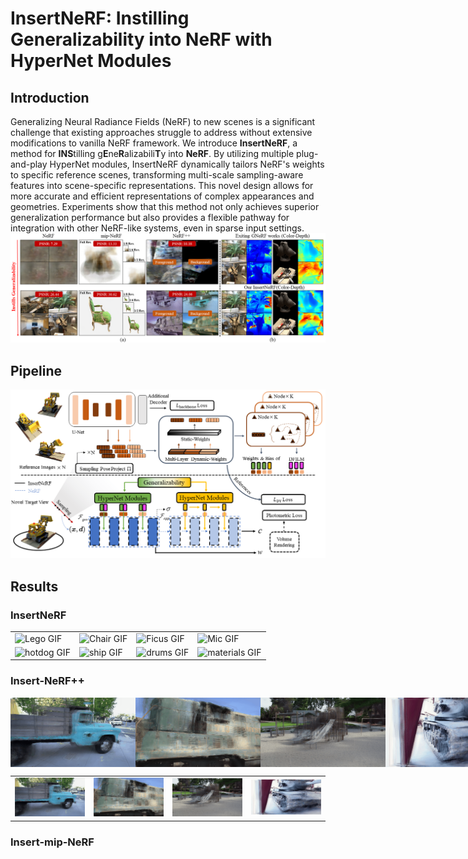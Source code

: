 # InsertNeRF: Instilling Generalizability into NeRF with HyperNet Modules

## Introduction
Generalizing Neural Radiance Fields (NeRF) to new scenes is a significant challenge that existing approaches struggle to address without extensive modifications to vanilla NeRF framework. We introduce **InsertNeRF**, a method for **INS**tilling g**E**ne**R**alizabili**T**y into **NeRF**. By utilizing multiple plug-and-play HyperNet modules, InsertNeRF dynamically tailors NeRF's weights to specific reference scenes, transforming multi-scale sampling-aware features into scene-specific representations. This novel design allows for more accurate and efficient representations of complex appearances and geometries. Experiments show that this method not only achieves superior generalization performance but also provides a flexible  pathway for integration with other NeRF-like systems, even in sparse input settings.
![Introduction in InsertNeRF](https://github.com/bbbbby-99/InsertNeRF/blob/main/gif%26image/Fig1.png)
## Pipeline
![Pipeline in InsertNeRF](https://github.com/bbbbby-99/InsertNeRF/blob/main/gif%26image/Fig2.png)
## Results
### InsertNeRF
<table>
  <tr>
    <td><img src="https://github.com/bbbbby-99/InsertNeRF/blob/main/gif%26image/lego.gif" alt="Lego GIF" width="200" /></td>
    <td><img src="https://github.com/bbbbby-99/InsertNeRF/blob/main/gif%26image/chair.gif" alt="Chair GIF" width="200" /></td>
    <td><img src="https://github.com/bbbbby-99/InsertNeRF/blob/main/gif%26image/mic.gif" alt="Ficus GIF" width="200" /></td>
    <td><img src="https://github.com/bbbbby-99/InsertNeRF/blob/main/gif%26image/ficus.gif" alt="Mic GIF" width="200" /></td>
  </tr>
  <tr>
    <td><img src="https://github.com/bbbbby-99/InsertNeRF/blob/main/gif%26image/hotdog.gif" alt="hotdog GIF" width="200" /></td>
    <td><img src="https://github.com/bbbbby-99/InsertNeRF/blob/main/gif%26image/ship.gif" alt="ship GIF" width="200" /></td>
    <td><img src="https://github.com/bbbbby-99/InsertNeRF/blob/main/gif%26image/drums.gif" alt="drums GIF" width="200" /></td>
    <td><img src="https://github.com/bbbbby-99/InsertNeRF/blob/main/gif%26image/materials.gif" alt="materials GIF" width="200" /></td>
  </tr>
</table>

### Insert-NeRF++
<div style="display: flex; justify-content: space-between;">
    <img src="https://github.com/bbbbby-99/InsertNeRF/blob/main/gif%26image/Truckrgb.gif" alt="Lego GIF" width="200" />
    <img src="https://github.com/bbbbby-99/InsertNeRF/blob/main/gif%26image/Trainrgb.gif" alt="Chair GIF" width="200" />
    <img src="https://github.com/bbbbby-99/InsertNeRF/blob/main/gif%26image/Playgroundrgb.gif" alt="Ficus GIF" width="200" />
    <img src="https://github.com/bbbbby-99/InsertNeRF/blob/main/gif%26image/M60rgb.gif" alt="Mic GIF" width="200" />
</div>
<table>
  <tr>
    <td><img src="https://github.com/bbbbby-99/InsertNeRF/blob/main/gif%26image/Truckrgb.gif" alt="Lego GIF" width="200" /></td>
    <td><img src="https://github.com/bbbbby-99/InsertNeRF/blob/main/gif%26image/Trainrgb.gif" alt="Chair GIF" width="200" /></td>
    <td><img src="https://github.com/bbbbby-99/InsertNeRF/blob/main/gif%26image/Playgroundrgb.gif" alt="Ficus GIF" width="200" /></td>
    <td><img src="https://github.com/bbbbby-99/InsertNeRF/blob/main/gif%26image/M60rgb.gif" alt="Mic GIF" width="200" /></td>
  </tr>
</table>

### Insert-mip-NeRF
